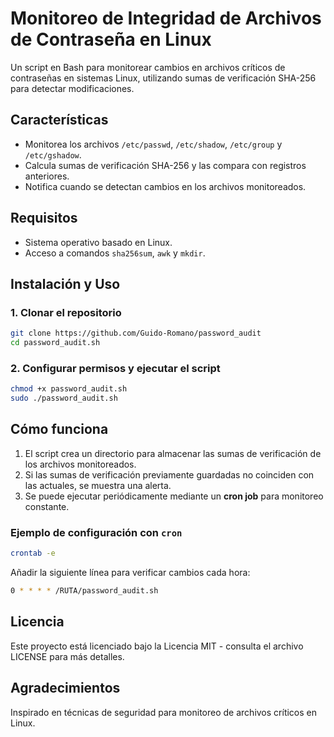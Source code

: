 # Monitoreo de Integridad de Archivos de Contraseña en Linux

Un script en Bash para monitorear cambios en archivos críticos de contraseñas en sistemas Linux, utilizando sumas de verificación SHA-256 para detectar modificaciones.

## Características
- Monitorea los archivos `/etc/passwd`, `/etc/shadow`, `/etc/group` y `/etc/gshadow`.
- Calcula sumas de verificación SHA-256 y las compara con registros anteriores.
- Notifica cuando se detectan cambios en los archivos monitoreados.

## Requisitos
- Sistema operativo basado en Linux.
- Acceso a comandos `sha256sum`, `awk` y `mkdir`.

## Instalación y Uso
### 1. Clonar el repositorio
```bash
git clone https://github.com/Guido-Romano/password_audit
cd password_audit.sh
```

### 2. Configurar permisos y ejecutar el script
```bash
chmod +x password_audit.sh
sudo ./password_audit.sh
```

## Cómo funciona
1. El script crea un directorio para almacenar las sumas de verificación de los archivos monitoreados.
2. Si las sumas de verificación previamente guardadas no coinciden con las actuales, se muestra una alerta.
3. Se puede ejecutar periódicamente mediante un **cron job** para monitoreo constante.

### Ejemplo de configuración con `cron`
```bash
crontab -e
```
Añadir la siguiente línea para verificar cambios cada hora:
```bash
0 * * * * /RUTA/password_audit.sh
```

## Licencia
Este proyecto está licenciado bajo la Licencia MIT - consulta el archivo LICENSE para más detalles.

## Agradecimientos
Inspirado en técnicas de seguridad para monitoreo de archivos críticos en Linux.
